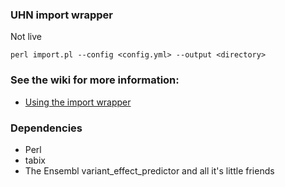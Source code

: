 ### UHN import wrapper
Not live

    perl import.pl --config <config.yml> --output <directory>

### See the wiki for more information:

 * [Using the import wrapper](https://github.com/pughlab/import_wrapper/wiki)

### Dependencies

 * Perl
 * tabix
 * The Ensembl variant_effect_predictor and all it's little friends
